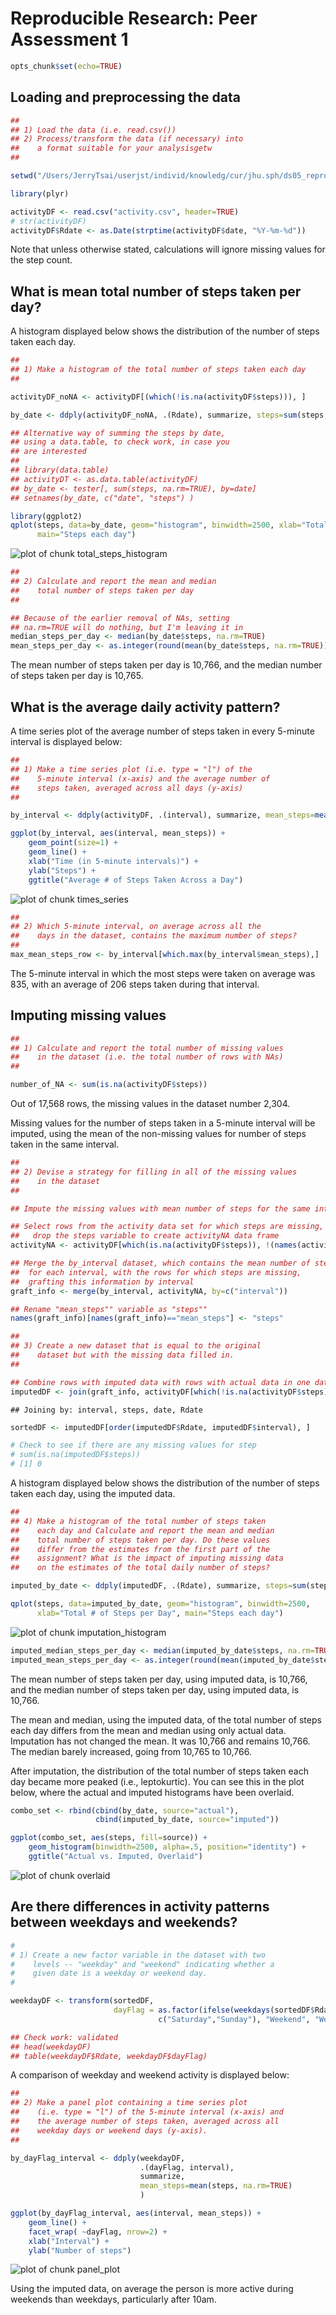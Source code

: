 # Reproducible Research: Peer Assessment 1


```r
opts_chunk$set(echo=TRUE)
```

## Loading and preprocessing the data


```r
##
## 1) Load the data (i.e. read.csv())
## 2) Process/transform the data (if necessary) into 
##    a format suitable for your analysisgetw
##

setwd("/Users/JerryTsai/userjst/individ/knowledg/cur/jhu.sph/ds05_reproducible/projects/project01/RepData_PeerAssessment1")

library(plyr)

activityDF <- read.csv("activity.csv", header=TRUE)
# str(activityDF)
activityDF$Rdate <- as.Date(strptime(activityDF$date, "%Y-%m-%d"))
```

Note that unless otherwise stated, calculations will ignore missing values for the step count.


## What is mean total number of steps taken per day?

A histogram displayed below shows the distribution of the number of steps taken each day.


```r
##
## 1) Make a histogram of the total number of steps taken each day
##

activityDF_noNA <- activityDF[(which(!is.na(activityDF$steps))), ]

by_date <- ddply(activityDF_noNA, .(Rdate), summarize, steps=sum(steps, na.rm=TRUE))

## Alternative way of summing the steps by date,
## using a data.table, to check work, in case you 
## are interested
##
## library(data.table)
## activityDT <- as.data.table(activityDF)
## by_date <- tester[, sum(steps, na.rm=TRUE), by=date]
## setnames(by_date, c("date", "steps") )

library(ggplot2)
qplot(steps, data=by_date, geom="histogram", binwidth=2500, xlab="Total # of Steps per Day", 
      main="Steps each day")
```

![plot of chunk total_steps_histogram](figure/total_steps_histogram.png) 


```r
##
## 2) Calculate and report the mean and median 
##    total number of steps taken per day
##

## Because of the earlier removal of NAs, setting
## na.rm=TRUE will do nothing, but I'm leaving it in
median_steps_per_day <- median(by_date$steps, na.rm=TRUE)
mean_steps_per_day <- as.integer(round(mean(by_date$steps, na.rm=TRUE)))
```

The mean number of steps taken per day is 10,766, and the median number of steps taken per day is 10,765.  
  

## What is the average daily activity pattern?

A time series plot of the average number of steps taken in every 5-minute interval is displayed below:


```r
##
## 1) Make a time series plot (i.e. type = "l") of the 
##    5-minute interval (x-axis) and the average number of 
##    steps taken, averaged across all days (y-axis)
##

by_interval <- ddply(activityDF, .(interval), summarize, mean_steps=mean(steps, na.rm=TRUE))

ggplot(by_interval, aes(interval, mean_steps)) + 
    geom_point(size=1) + 
    geom_line() + 
    xlab("Time (in 5-minute intervals)") + 
    ylab("Steps") + 
    ggtitle("Average # of Steps Taken Across a Day")
```

![plot of chunk times_series](figure/times_series.png) 


```r
##
## 2) Which 5-minute interval, on average across all the 
##    days in the dataset, contains the maximum number of steps?
##
max_mean_steps_row <- by_interval[which.max(by_interval$mean_steps),]
```

The 5-minute interval in which the most steps were taken on average was 835, with an average of 206 steps taken during that interval.  


## Imputing missing values


```r
##
## 1) Calculate and report the total number of missing values 
##    in the dataset (i.e. the total number of rows with NAs)
##

number_of_NA <- sum(is.na(activityDF$steps))
```

Out of 17,568 rows, the missing values in the dataset number 2,304.

Missing values for the number of steps taken in a 5-minute interval will be imputed, using the mean of the non-missing values for number of steps taken in the same interval.


```r
##
## 2) Devise a strategy for filling in all of the missing values 
##    in the dataset
##

## Impute the missing values with mean number of steps for the same interval

## Select rows from the activity data set for which steps are missing, and
##   drop the steps variable to create activityNA data frame
activityNA <- activityDF[which(is.na(activityDF$steps)), !(names(activityDF) %in% c("steps"))]

## Merge the by_interval dataset, which contains the mean number of steps
##  for each interval, with the rows for which steps are missing, 
##  grafting this information by interval
graft_info <- merge(by_interval, activityNA, by=c("interval"))

## Rename "mean_steps"" variable as "steps""
names(graft_info)[names(graft_info)=="mean_steps"] <- "steps"

##
## 3) Create a new dataset that is equal to the original 
##    dataset but with the missing data filled in.
##

## Combine rows with imputed data with rows with actual data in one data frame
imputedDF <- join(graft_info, activityDF[which(!is.na(activityDF$steps)), ], type="full")
```

```
## Joining by: interval, steps, date, Rdate
```

```r
sortedDF <- imputedDF[order(imputedDF$Rdate, imputedDF$interval), ]

# Check to see if there are any missing values for step
# sum(is.na(imputedDF$steps))
# [1] 0
```

A histogram displayed below shows the distribution of the number of steps taken each day, using the imputed data.


```r
##
## 4) Make a histogram of the total number of steps taken 
##    each day and Calculate and report the mean and median 
##    total number of steps taken per day. Do these values 
##    differ from the estimates from the first part of the 
##    assignment? What is the impact of imputing missing data 
##    on the estimates of the total daily number of steps?

imputed_by_date <- ddply(imputedDF, .(Rdate), summarize, steps=sum(steps, na.rm=TRUE))

qplot(steps, data=imputed_by_date, geom="histogram", binwidth=2500, 
      xlab="Total # of Steps per Day", main="Steps each day")
```

![plot of chunk imputation_histogram](figure/imputation_histogram.png) 

```r
imputed_median_steps_per_day <- median(imputed_by_date$steps, na.rm=TRUE)
imputed_mean_steps_per_day <- as.integer(round(mean(imputed_by_date$steps, na.rm=TRUE)))
```

The mean number of steps taken per day, using imputed data, is 10,766, and the median number of steps taken per day, using imputed data, is 10,766. 
  
The mean and median, using the imputed data, of the total number of steps each day differs from the mean and median using only actual data. Imputation has not changed the mean. It was 10,766 and remains 10,766. The median barely increased, going from  10,765 to  10,766.  
  
After imputation, the distribution of the total number of steps taken each day became more peaked (i.e., leptokurtic). You can see this in the plot below, where the actual and imputed histograms have been overlaid. 


```r
combo_set <- rbind(cbind(by_date, source="actual"), 
                   cbind(imputed_by_date, source="imputed"))

ggplot(combo_set, aes(steps, fill=source)) + 
    geom_histogram(binwidth=2500, alpha=.5, position="identity") + 
    ggtitle("Actual vs. Imputed, Overlaid") 
```

![plot of chunk overlaid](figure/overlaid.png) 


## Are there differences in activity patterns between weekdays and weekends?


```r
#
# 1) Create a new factor variable in the dataset with two 
#    levels -- "weekday" and "weekend" indicating whether a 
#    given date is a weekday or weekend day.
#

weekdayDF <- transform(sortedDF, 
                       dayFlag = as.factor(ifelse(weekdays(sortedDF$Rdate) %in% 
                                 c("Saturday","Sunday"), "Weekend", "Weekday")) )

## Check work: validated
## head(weekdayDF)
## table(weekdayDF$Rdate, weekdayDF$dayFlag)
```

A comparison of weekday and weekend activity is displayed below:


```r
##
## 2) Make a panel plot containing a time series plot 
##    (i.e. type = "l") of the 5-minute interval (x-axis) and 
##    the average number of steps taken, averaged across all 
##    weekday days or weekend days (y-axis). 
##

by_dayFlag_interval <- ddply(weekdayDF, 
                             .(dayFlag, interval), 
                             summarize, 
                             mean_steps=mean(steps, na.rm=TRUE)
                             )

ggplot(by_dayFlag_interval, aes(interval, mean_steps)) + 
    geom_line() +
    facet_wrap( ~dayFlag, nrow=2) +
    xlab("Interval") +
    ylab("Number of steps")
```

![plot of chunk panel_plot](figure/panel_plot.png) 

Using the imputed data, on average the person is more active during weekends than weekdays, particularly after 10am.
